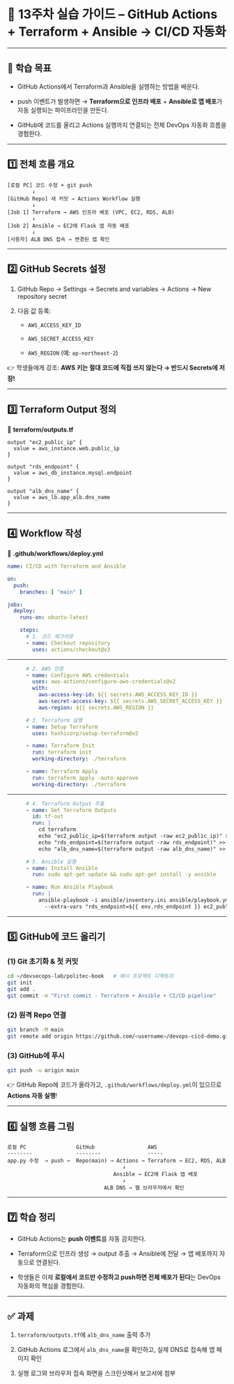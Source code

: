 
# 📝 13주차 실습 가이드 – GitHub Actions + Terraform + Ansible → CI/CD 자동화

---

## 🎯 학습 목표

- GitHub Actions에서 Terraform과 Ansible을 실행하는 방법을 배운다.
    
- push 이벤트가 발생하면 → **Terraform으로 인프라 배포** + **Ansible로 앱 배포**가 자동 실행되는 파이프라인을 만든다.
    
- GitHub에 코드를 올리고 Actions 실행까지 연결되는 전체 DevOps 자동화 흐름을 경험한다.
    

---

## 1️⃣ 전체 흐름 개요

```
[로컬 PC] 코드 수정 + git push
        ↓
[GitHub Repo] 새 커밋 → Actions Workflow 실행
        ↓
[Job 1] Terraform → AWS 인프라 배포 (VPC, EC2, RDS, ALB)
        ↓
[Job 2] Ansible → EC2에 Flask 앱 자동 배포
        ↓
[사용자] ALB DNS 접속 → 변경된 앱 확인
```

---

## 2️⃣ GitHub Secrets 설정

1. GitHub Repo → Settings → Secrets and variables → Actions → New repository secret
    
2. 다음 값 등록:
    
    - `AWS_ACCESS_KEY_ID`
        
    - `AWS_SECRET_ACCESS_KEY`
        
    - `AWS_REGION` (예: `ap-northeast-2`)
        

👉 학생들에게 강조: **AWS 키는 절대 코드에 직접 쓰지 않는다 → 반드시 Secrets에 저장!**

---

## 3️⃣ Terraform Output 정의

📂 **terraform/outputs.tf**

```hcl
output "ec2_public_ip" {
  value = aws_instance.web.public_ip
}

output "rds_endpoint" {
  value = aws_db_instance.mysql.endpoint
}

output "alb_dns_name" {
  value = aws_lb.app_alb.dns_name
}
```

---

## 4️⃣ Workflow 작성

📂 **.github/workflows/deploy.yml**

```yaml
name: CI/CD with Terraform and Ansible

on:
  push:
    branches: [ "main" ]

jobs:
  deploy:
    runs-on: ubuntu-latest

    steps:
      # 1. 코드 체크아웃
      - name: Checkout repository
        uses: actions/checkout@v3
```
---
```yaml
      # 2. AWS 인증
      - name: Configure AWS credentials
        uses: aws-actions/configure-aws-credentials@v2
        with:
          aws-access-key-id: ${{ secrets.AWS_ACCESS_KEY_ID }}
          aws-secret-access-key: ${{ secrets.AWS_SECRET_ACCESS_KEY }}
          aws-region: ${{ secrets.AWS_REGION }}

      # 3. Terraform 실행
      - name: Setup Terraform
        uses: hashicorp/setup-terraform@v2

      - name: Terraform Init
        run: terraform init
        working-directory: ./terraform

      - name: Terraform Apply
        run: terraform apply -auto-approve
        working-directory: ./terraform
```
---
```yaml
      # 4. Terraform Output 추출
      - name: Get Terraform Outputs
        id: tf-out
        run: |
          cd terraform
          echo "ec2_public_ip=$(terraform output -raw ec2_public_ip)" >> $GITHUB_ENV
          echo "rds_endpoint=$(terraform output -raw rds_endpoint)" >> $GITHUB_ENV
          echo "alb_dns_name=$(terraform output -raw alb_dns_name)" >> $GITHUB_ENV

      # 5. Ansible 실행
      - name: Install Ansible
        run: sudo apt-get update && sudo apt-get install -y ansible

      - name: Run Ansible Playbook
        run: |
          ansible-playbook -i ansible/inventory.ini ansible/playbook.yml \
            --extra-vars "rds_endpoint=${{ env.rds_endpoint }} ec2_public_ip=${{ env.ec2_public_ip }}"
```

---

<!-- _class: medium -->

## 5️⃣ GitHub에 코드 올리기

### (1) Git 초기화 & 첫 커밋

```bash
cd ~/devsecops-lab/politec-book   # 예시 프로젝트 디렉토리
git init
git add .
git commit -m "First commit - Terraform + Ansible + CI/CD pipeline"
```

### (2) 원격 Repo 연결

```bash
git branch -M main
git remote add origin https://github.com/<username>/devops-cicd-demo.git
```

### (3) GitHub에 푸시

```bash
git push -u origin main
```

👉 GitHub Repo에 코드가 올라가고,  `.github/workflows/deploy.yml`이 있으므로 **Actions 자동 실행**!

---

## 6️⃣ 실행 흐름 그림

```
로컬 PC                GitHub                 AWS
--------              --------               -----
app.py 수정  → push →  Repo(main) → Actions → Terraform → EC2, RDS, ALB
                                     ↓
                                  Ansible → EC2에 Flask 앱 배포
                                     ↓
                               ALB DNS → 웹 브라우저에서 확인
```

---

## 7️⃣ 학습 정리

- GitHub Actions는 **push 이벤트**를 자동 감지한다.
    
- Terraform으로 인프라 생성 → output 추출 → Ansible에 전달 → 앱 배포까지 자동으로 연결된다.
    
- 학생들은 이제 **로컬에서 코드만 수정하고 push하면 전체 배포가 된다**는 DevOps 자동화의 핵심을 경험한다.
    

---

## ✅ 과제

1. `terraform/outputs.tf`에 `alb_dns_name` 출력 추가
    
2. GitHub Actions 로그에서 `alb_dns_name`을 확인하고, 실제 DNS로 접속해 앱 페이지 확인
    
3. 실행 로그와 브라우저 접속 화면을 스크린샷해서 보고서에 첨부
    



